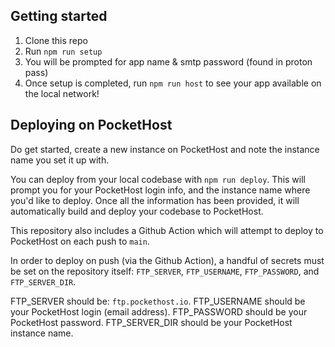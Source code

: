 ## Getting started
1. Clone this repo
2. Run `npm run setup`
3. You will be prompted for app name & smtp password (found in proton pass)
4. Once setup is completed, run `npm run host` to see your app available on the local network!

## Deploying on PocketHost
Do get started, create a new instance on PocketHost and note the instance name you set it up with.

You can deploy from your local codebase with `npm run deploy`. This will prompt you for your PocketHost login info, and the instance name where you'd like to deploy. Once all the information has been provided, it will automatically build and deploy your codebase to PocketHost.

This repository also includes a Github Action which will attempt to deploy to PocketHost on each push to `main`. 

In order to deploy on push (via the Github Action), a handful of secrets must be set on the repository itself: `FTP_SERVER`, `FTP_USERNAME`, `FTP_PASSWORD`, and `FTP_SERVER_DIR`. 

FTP_SERVER should be: `ftp.pockethost.io`.
FTP_USERNAME should be your PocketHost login (email address).
FTP_PASSWORD should be your PocketHost password.
FTP_SERVER_DIR should be your PocketHost instance name.